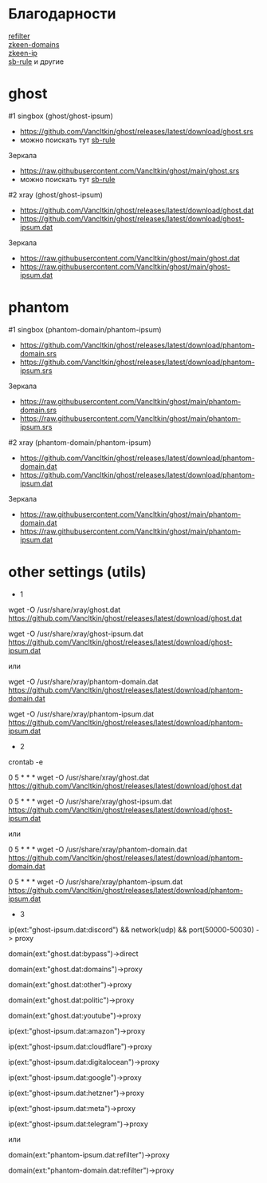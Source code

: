 # Благодарности

[refilter](https://github.com/1andrevich/Re-filter-lists?tab=readme-ov-file)  
[zkeen-domains](https://github.com/jameszeroX/zkeen-domains)  
[zkeen-ip](https://github.com/jameszeroX/zkeen-ip)  
[sb-rule](https://github.com/legiz-ru/sb-rule-sets)
 и другие

# ghost

#1 singbox (ghost/ghost-ipsum)

- https://github.com/Vancltkin/ghost/releases/latest/download/ghost.srs
- можно поискать тут [sb-rule](https://github.com/legiz-ru/sb-rule-sets)

Зеркала 
  
- https://raw.githubusercontent.com/Vancltkin/ghost/main/ghost.srs
- можно поискать тут [sb-rule](https://github.com/legiz-ru/sb-rule-sets)




#2 xray (ghost/ghost-ipsum)

- https://github.com/Vancltkin/ghost/releases/latest/download/ghost.dat
- https://github.com/Vancltkin/ghost/releases/latest/download/ghost-ipsum.dat

Зеркала 
  
- https://raw.githubusercontent.com/Vancltkin/ghost/main/ghost.dat
- https://raw.githubusercontent.com/Vancltkin/ghost/main/ghost-ipsum.dat



# phantom 

#1 singbox (phantom-domain/phantom-ipsum)

- https://github.com/Vancltkin/ghost/releases/latest/download/phantom-domain.srs
- https://github.com/Vancltkin/ghost/releases/latest/download/phantom-ipsum.srs

Зеркала 

- https://raw.githubusercontent.com/Vancltkin/ghost/main/phantom-domain.srs
- https://raw.githubusercontent.com/Vancltkin/ghost/main/phantom-ipsum.srs




#2 xray (phantom-domain/phantom-ipsum)

- https://github.com/Vancltkin/ghost/releases/latest/download/phantom-domain.dat
- https://github.com/Vancltkin/ghost/releases/latest/download/phantom-ipsum.dat

Зеркала 

- https://raw.githubusercontent.com/Vancltkin/ghost/main/phantom-domain.dat
- https://raw.githubusercontent.com/Vancltkin/ghost/main/phantom-ipsum.dat








# other settings (utils)

- 1

wget -O /usr/share/xray/ghost.dat https://github.com/Vancltkin/ghost/releases/latest/download/ghost.dat

wget -O /usr/share/xray/ghost-ipsum.dat https://github.com/Vancltkin/ghost/releases/latest/download/ghost-ipsum.dat

или

wget -O /usr/share/xray/phantom-domain.dat https://github.com/Vancltkin/ghost/releases/latest/download/phantom-domain.dat

wget -O /usr/share/xray/phantom-ipsum.dat https://github.com/Vancltkin/ghost/releases/latest/download/phantom-ipsum.dat

- 2

crontab -e

0 5 * * * wget -O /usr/share/xray/ghost.dat https://github.com/Vancltkin/ghost/releases/latest/download/ghost.dat

0 5 * * * wget -O /usr/share/xray/ghost-ipsum.dat https://github.com/Vancltkin/ghost/releases/latest/download/ghost-ipsum.dat

или

0 5 * * * wget -O /usr/share/xray/phantom-domain.dat https://github.com/Vancltkin/ghost/releases/latest/download/phantom-domain.dat

0 5 * * * wget -O /usr/share/xray/phantom-ipsum.dat https://github.com/Vancltkin/ghost/releases/latest/download/phantom-ipsum.dat

- 3

ip(ext:"ghost-ipsum.dat:discord") && network(udp) && port(50000-50030) -> proxy

domain(ext:"ghost.dat:bypass")->direct

domain(ext:"ghost.dat:domains")->proxy

domain(ext:"ghost.dat:other")->proxy

domain(ext:"ghost.dat:politic")->proxy

domain(ext:"ghost.dat:youtube")->proxy

ip(ext:"ghost-ipsum.dat:amazon")->proxy

ip(ext:"ghost-ipsum.dat:cloudflare")->proxy

ip(ext:"ghost-ipsum.dat:digitalocean")->proxy

ip(ext:"ghost-ipsum.dat:google")->proxy

ip(ext:"ghost-ipsum.dat:hetzner")->proxy

ip(ext:"ghost-ipsum.dat:meta")->proxy

ip(ext:"ghost-ipsum.dat:telegram")->proxy

или

domain(ext:"phantom-ipsum.dat:refilter")->proxy

domain(ext:"phantom-domain.dat:refilter")->proxy
